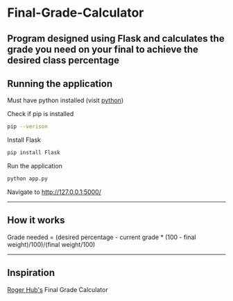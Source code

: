 # Final-Grade-Calculator
Program designed using Flask and calculates the grade you need on your final to achieve the desired class percentage
---
## Running the application

Must have python installed (visit [python](https://www.python.org/downloads/))

Check if pip is installed
```sh
pip --verison
```

Install Flask
```sh
pip install Flask
```

Run the application
```sh
python app.py
```

Navigate to http://127.0.0.1:5000/

---
## How it works
Grade needed = (desired percentage - current grade * (100 - final weight)/100)/(final weight/100)

---
## Inspiration
[Roger Hub's](https://rogerhub.com/final-grade-calculator/) Final Grade Calculator

